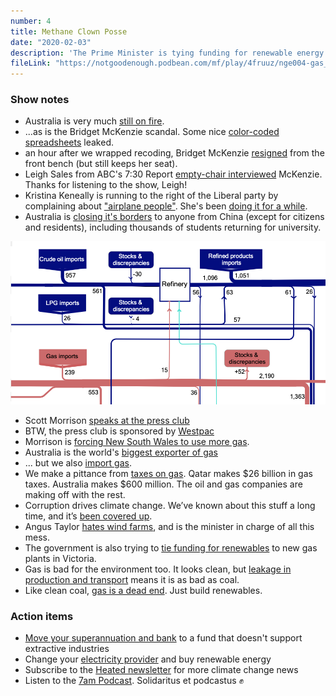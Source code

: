 ```yaml
---
number: 4
title: Methane Clown Posse
date: "2020-02-03"
description: 'The Prime Minister is tying funding for renewable energy sources to more natural gas extraction. We discuss why using gas as a "transition" energy source is a dead end and a bad deal.'
fileLink: "https://notgoodenough.podbean.com/mf/play/4fruuz/nge004-gas_002.mp3"
---
```


### Show notes

- Australia is very much [still on fire](https://www.reddit.com/r/australia/comments/exhkhw/view_from_conder_canberra_act_last_night/).
- ...as is the Bridget McKenzie scandal. Some nice [color-coded spreadsheets](https://www.abc.net.au/news/2020-01-29/sports-clubs-denied-funding-sports-australia-grants-want-answers/11907988) leaked.
- an hour after we wrapped recoding, Bridget McKenzie [resigned](https://mobile.abc.net.au/news/2020-02-02/bridget-mckenzie-quits-over-ministerial-standards-breach/11896610) from the front bench (but still keeps her seat).
- Leigh Sales from ABC's 7:30 Report [empty-chair interviewed](https://twitter.com/abc730/status/1222802201719926784) McKenzie. Thanks for listening to the show, Leigh!
- Kristina Keneally is running to the right of the Liberal party by complaining about ["airplane people"](https://twitter.com/KKeneally/status/1221909575374270464). She's been [doing it for a while](https://www.sbs.com.au/news/people-smugglers-evolved-from-using-boats-to-planes-under-dutton-keneally).
- Australia is [closing it's borders](https://www.bbc.com/news/world-51338899) to anyone from China (except for citizens and residents), including thousands of students returning for university.

[![Australia's energy flow chart](./energy-flows.png)](https://www.energy.gov.au/sites/default/files/2014-15-australian-energy-flows-sankey.pdf)

- Scott Morrison [speaks at the press club](https://www.pm.gov.au/media/address-national-press-club)
- BTW, the press club is sponsored by [Westpac](https://www.smh.com.au/business/banking-and-finance/the-banking-royal-commission-has-failed-westpac-is-proof-20191128-p53f38.html)
- Morrison is [forcing New South Wales to use more gas](https://www.theguardian.com/australia-news/2020/jan/31/australian-prime-minister-scott-morrison-strikes-2bn-deal-with-gladys-berejiklian-nsw-to-boost-gas-supply).
- Australia is the world's [biggest exporter of gas](https://www.climatecouncil.org.au/australia-worlds-largest-gas-exporter/)
- ... but we also [import gas](https://www.theguardian.com/australia-news/commentisfree/2019/oct/22/australian-plans-to-import-gas-are-expensive-bad-for-the-climate-and-utterly-absurd).
- We make a pittance from [taxes on gas](https://www.news.com.au/finance/business/mining/tax-and-royalty-systems-for-australias-gas-and-oil-industries-need-reform-experts-argue/news-story/a900c328f1a01bf4e3aee8b867138262). Qatar makes $26 billion in gas taxes. Australia makes $600 million. The oil and gas companies are making off with the rest.
- Corruption drives climate change. We’ve known about this stuff a long time, and it’s [been covered up](https://www.theguardian.com/environment/climate-consensus-97-per-cent/2018/sep/19/shell-and-exxons-secret-1980s-climate-change-warnings).
- Angus Taylor [hates wind farms](https://reneweconomy.com.au/morrison-names-leading-anti-wind-campaigner-as-energy-minister-49560/), and is the minister in charge of all this mess.
- The government is also trying to [tie funding for renewables](https://www.theage.com.au/national/victoria/state-onshore-gas-ban-a-federal-deal-breaker-20200131-p53wnu.html) to new gas plants in Victoria.
- Gas is bad for the environment too. It looks clean, but [leakage in production and transport](https://gisera.csiro.au/factsheet/fugitive-methane-emissions-factsheet/) means it is as bad as coal.
- Like clean coal, [gas is a dead end](https://www.theguardian.com/commentisfree/2020/feb/01/scott-morrison-is-stuck-in-a-time-warp-more-gas-is-not-the-answer). Just build renewables.

### Action items

- [Move your superannuation and bank](https://www.marketforces.org.au) to a fund that doesn't support extractive industries
- Change your [electricity provider](https://www.greenelectricityguide.org.au) and buy renewable energy
- Subscribe to the [Heated newsletter](https://heated.world) for more climate change news
- Listen to the [7am Podcast](https://7ampodcast.com.au/episodes/sports-grants-are-the-tip-of-the-iceberg). Solidaritus et podcastus ✊
